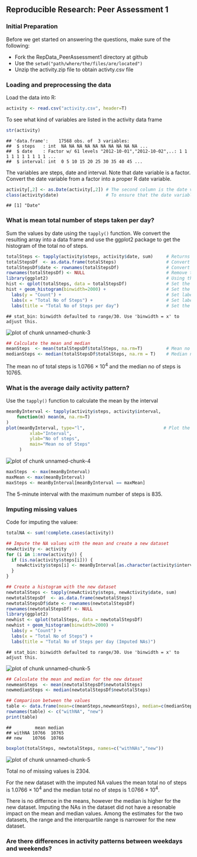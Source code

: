 ## Reproducible Research: Peer Assessment 1

### Initial Preparation
Before we get started on answering the questions, make sure of the following:

- Fork the RepData_PeerAssessment1 directory at github
- Use the `setwd("path/where/the/files/are/located")`
- Unzip the activity.zip file to obtain activty.csv file


### Loading and preprocessing the data

Load the data into R:


```r
activity <- read.csv("activity.csv", header=T)
```

To see what kind of variables are listed in the activity data frame


```r
str(activity)
```

```
## 'data.frame':	17568 obs. of  3 variables:
##  $ steps   : int  NA NA NA NA NA NA NA NA NA NA ...
##  $ date    : Factor w/ 61 levels "2012-10-01","2012-10-02",..: 1 1 1 1 1 1 1 1 1 1 ...
##  $ interval: int  0 5 10 15 20 25 30 35 40 45 ...
```

The variables are steps, date and interval. Note that date variable is a factor. Convert the date variable from a factor into a proper R date variable. 


```r
activity[,2] <- as.Date(activity[,2]) # The second column is the date variable
class(activity$date)                  # To ensure that the date variable is the date format
```

```
## [1] "Date"
```

### What is mean total number of steps taken per day?

Sum the values by date using the `tapply()` function. We convert the resulting array into a data frame and use the ggplot2 package to get the histogram of the total no of steps.


```r
totalSteps <- tapply(activity$steps, activity$date, sum)     # Returns an array of the sums by date
totalStepsDf  <- as.data.frame(totalSteps)                   # Convert array to a data frame
totalStepsDf$date <- rownames(totalStepsDf)                  # Convert the rownames into a column
rownames(totalStepsDf) <- NULL                               # Remove the rownames
library(ggplot2)                                             # Using the ggplot2 package
hist <- qplot(totalSteps, data = totalStepsDf)               # Set the plot
hist + geom_histogram(binwidth=2000) +                       # Set the width of the bins
  labs(y = "Count") +                                        # Set label for y axis
  labs(x = "Total No of Steps") +                            # Set label for x axis
  labs(title = "Total No of Steps per day")                  # Set the title of the plot
```

```
## stat_bin: binwidth defaulted to range/30. Use 'binwidth = x' to adjust this.
```

![plot of chunk unnamed-chunk-3](figure/unnamed-chunk-3.png) 

```r
## Calculate the mean and median
meanSteps  <- mean(totalStepsDf$totalSteps, na.rm=T)         # Mean no of steps
medianSteps <- median(totalStepsDf$totalSteps, na.rm = T)    # Median no of steps
```

The mean no of total steps is 1.0766 &times; 10<sup>4</sup> and the median no of steps is 10765.

### What is the average daily activity pattern?

Use the `tapply()` function to calculate the mean by the interval


```r
meanByInterval <- tapply(activity$steps, activity$interval,
    function(m) mean(m, na.rm=T)
)
plot(meanByInterval, type="l",                              # Plot the line graph
         xlab="Interval",                                   
         ylab="No of steps",
         main="Mean no of Steps"
     )
```

![plot of chunk unnamed-chunk-4](figure/unnamed-chunk-4.png) 

```r
maxSteps  <- max(meanByInterval)
maxMean <- max(meanByInterval)
maxSteps <- meanByInterval[meanByInterval == maxMean]
```

The 5-minute interval with the maximum number of steps is 835.

### Imputing missing values

Code for imputing the valuee:


```r
totalNA <- sum(!complete.cases(activity))

## Impute the NA values with the mean and create a new dataset
newActivity <- activity
for (i in 1:nrow(activity)) {
  if (is.na(activity$steps[i])) {
    newActivity$steps[i] <- meanByInterval[as.character(activity$interval[i])]
  }
}

## Create a histogram with the new dataset
newtotalSteps <- tapply(newActivity$steps, newActivity$date, sum)
newtotalStepsDf  <- as.data.frame(newtotalSteps)
newtotalStepsDf$date <- rownames(newtotalStepsDf)
rownames(newtotalStepsDf) <- NULL
library(ggplot2) 
newhist <- qplot(totalSteps, data = newtotalStepsDf)
newhist + geom_histogram(binwidth=2000) + 
  labs(y = "Count") + 
  labs(x = "Total No of Steps") + 
  labs(title = "Total No of Steps per day (Imputed NAs)")
```

```
## stat_bin: binwidth defaulted to range/30. Use 'binwidth = x' to adjust this.
```

![plot of chunk unnamed-chunk-5](figure/unnamed-chunk-51.png) 

```r
## Calculate the mean and median for the new dataset
newmeanSteps  <- mean(newtotalStepsDf$newtotalSteps)
newmedianSteps <- median(newtotalStepsDf$newtotalSteps)

## Comparison between the values
table <- data.frame(mean=c(meanSteps,newmeanSteps), median=c(medianSteps,newmedianSteps))
rownames(table) <- c("withNA", "new")
print(table)
```

```
##         mean median
## withNA 10766  10765
## new    10766  10766
```

```r
boxplot(totalSteps, newtotalSteps, names=c("withNAs","new"))
```

![plot of chunk unnamed-chunk-5](figure/unnamed-chunk-52.png) 

Total no of missing values is 2304.

For the new dataset with the imputed NA values the mean total no of steps is 1.0766 &times; 10<sup>4</sup> and the median total no of steps is 1.0766 &times; 10<sup>4</sup>.

There is no differnce in the means, however the median is higher for the new dataset. Imputing the NAs in the dataset did not have a resonable impact on the mean and median values. Among the estimates for the two datasets, the range and the interquartile range is narrower for the new dataset.



### Are there differences in activity patterns between weekdays and weekends?



